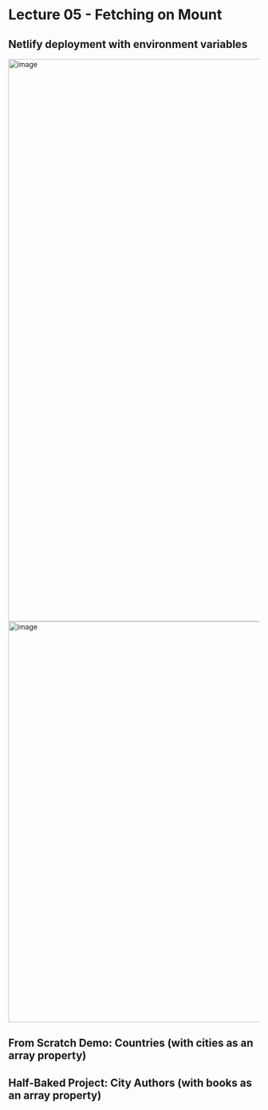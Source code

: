 # Lecture 05 - Fetching on Mount

## Netlify deployment with environment variables

<img width="1127" alt="image" src="https://user-images.githubusercontent.com/16160135/167034562-90b7cbaa-abee-4e91-a404-6566b8e6c1e5.png">

<img width="803" alt="image" src="https://user-images.githubusercontent.com/16160135/167034631-9a686216-34a5-4b49-9523-53a4c354eb14.png">

## From Scratch Demo: Countries (with cities as an array property)

## Half-Baked Project: City Authors (with books as an array property)
